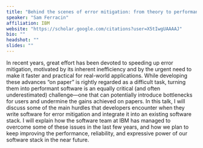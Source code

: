 ```yaml
---
title: "Behind the scenes of error mitigation: from theory to performant code"
speaker: "Sam Ferracin"
affiliation: IBM
website: "https://scholar.google.com/citations?user=X5tIwgUAAAAJ"
bio: ""
headshot: ""
slides: ""
---
```


In recent years, great effort has been devoted to speeding up error mitigation, motivated by its inherent inefficiency and by the urgent need to make it faster and practical for real-world applications. While developing these advances “on paper” is rightly regarded as a difficult task, turning them into performant software is an equally critical (and often underestimated) challenge—one that can potentially introduce bottlenecks for users and undermine the gains achieved on papers. In this talk, I will discuss some of the main hurdles that developers encounter when they write software for error mitigation and integrate it into an existing software stack. I will explain how the software team at IBM has managed to overcome some of these issues in the last few years, and how we plan to keep improving the performance, reliability, and expressive power of our software stack in the near future.
